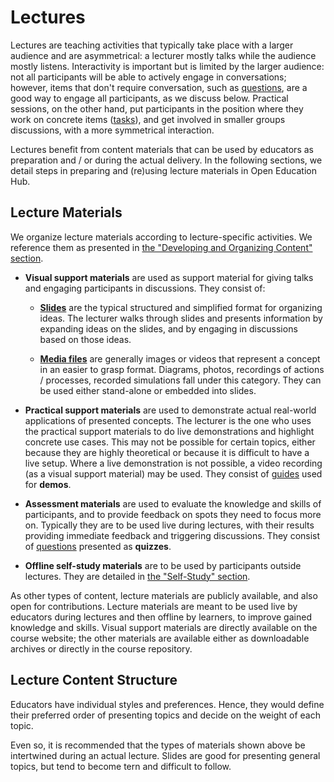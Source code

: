 # Lectures

Lectures are teaching activities that typically take place with a larger audience and are asymmetrical: a lecturer mostly talks while the audience mostly listens.
Interactivity is important but is limited by the larger audience: not all participants will be able to actively engage in conversations;
however, items that don't require conversation, such as [questions](../../../develop-organize/drills/reading/questions.md), are a good way to engage all participants, as we discuss below.
Practical sessions, on the other hand, put participants in the position where they work on concrete items ([tasks](../../../develop-organize/drills/reading/tasks.md)), and get involved in smaller groups discussions, with a more symmetrical interaction.

Lectures benefit from content materials that can be used by educators as preparation and / or during the actual delivery.
In the following sections, we detail steps in preparing and (re)using lecture materials in Open Education Hub.

## Lecture Materials

We organize lecture materials according to lecture-specific activities.
We reference them as presented in [the "Developing and Organizing Content" section](../../../develop-organize/overview/reading/README.md).

- **Visual support materials** are used as support material for giving talks and engaging participants in discussions.
  They consist of:

  - [**Slides**](../../../develop-organize/slides/reading/README.md) are the typical structured and simplified format for organizing ideas.
    The lecturer walks through slides and presents information by expanding ideas on the slides, and by engaging in discussions based on those ideas.

  - [**Media files**](../../../develop-organize/media/reading/README.md) are generally images or videos that represent a concept in an easier to grasp format.
    Diagrams, photos, recordings of actions / processes, recorded simulations fall under this category.
    They can be used either stand-alone or embedded into slides.

- **Practical support materials** are used to demonstrate actual real-world applications of presented concepts.
  The lecturer is the one who uses the practical support materials to do live demonstrations and highlight concrete use cases.
  This may not be possible for certain topics, either because they are highly theoretical or because it is difficult to have a live setup.
  Where a live demonstration is not possible, a video recording (as a visual support material) may be used.
  They consist of [guides](../../../develop-organize/guides/reading/README.md) used for **demos**.

- **Assessment materials** are used to evaluate the knowledge and skills of participants, and to provide feedback on spots they need to focus more on.
  Typically they are to be used live during lectures, with their results providing immediate feedback and triggering discussions.
  They consist of [questions](../../../develop-organize/drills/reading/questions.md) presented as **quizzes**.

- **Offline self-study materials** are to be used by participants outside lectures.
  They are detailed in [the "Self-Study" section](../../self-study/reading/README.md).

As other types of content, lecture materials are publicly available, and also open for contributions.
Lecture materials are meant to be used live by educators during lectures and then offline by learners, to improve gained knowledge and skills.
Visual support materials are directly available on the course website;
the other materials are available either as downloadable archives or directly in the course repository.

## Lecture Content Structure

Educators have individual styles and preferences.
Hence, they would define their preferred order of presenting topics and decide on the weight of each topic.

Even so, it is recommended that the types of materials shown above be intertwined during an actual lecture.
Slides are good for presenting general topics, but tend to become tern and difficult to follow.
